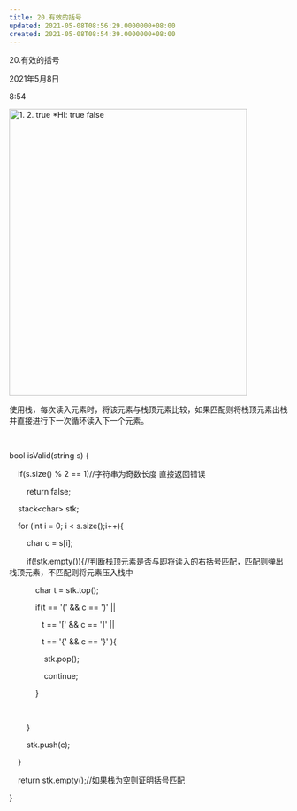 ```yaml
---
title: 20.有效的括号
updated: 2021-05-08T08:56:29.0000000+08:00
created: 2021-05-08T08:54:39.0000000+08:00
---
```


20.有效的括号

2021年5月8日

8:54

<img src="C:\Users\82772\AppData\Local\Temp\yifan&#39;s Notebook\pandoc/media/image1.png" style="width:4.47917in;height:5.39583in" alt="1. 2. true *HI: true false " />

使用栈，每次读入元素时，将该元素与栈顶元素比较，如果匹配则将栈顶元素出栈并直接进行下一次循环读入下一个元素。

 

bool isValid(string s) {

    if(s.size() % 2 == 1)//字符串为奇数长度 直接返回错误

        return false;

    stack\<char> stk;

    for (int i = 0; i \< s.size();i++){

        char c = s\[i\];

        if(!stk.empty()){//判断栈顶元素是否与即将读入的右括号匹配，匹配则弹出栈顶元素，不匹配则将元素压入栈中

            char t = stk.top();

            if(t == '(' && c == ')' \|\|

               t == '\[' && c == '\]' \|\|

               t == '{' && c == '}' ){

                stk.pop();

                continue;

            }

                

        }

        stk.push(c);

    }

    return stk.empty();//如果栈为空则证明括号匹配

}
